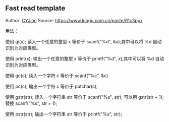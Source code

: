 ## Fast read template

Author: [CYJian](https://www.luogu.com.cn/user/20782)
Source: https://www.luogu.com.cn/paste/i11c3ppx

用法：

使用 gi(x); 读入一个任意的整型 x 等价于 scanf("%d", &x);其中可以将 %d 自动识别为对应类型。

使用 print(x); 输出一个任意的整型 x 等价于 printf("%d", x);其中可以将 %d 自动识别为对应类型。

使用 gc(c); 读入一个字符 c 等价于 scanf("%c", &c)

使用 pc(c); 输出一个字符 c 等价于 putchar(c);

使用 gstr(str); 读入一个字符串 str 等价于 scanf("%s", str); 可以用 gstr(str + 1); 替换 scanf("%s", str + 1);

使用 pstr(str); 输出一个字符串 str 等价于 printf("%s", str);